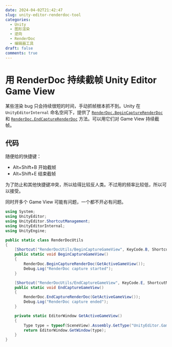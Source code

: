 ```yaml
---
date: 2024-04-02T21:42:47
slug: unity-editor-renderdoc-tool
categories:
  - Unity
  - 图形渲染
  - 逆向
  - RenderDoc
  - 编辑器工具
draft: false
comments: true
---
```


# 用 RenderDoc 持续截帧 Unity Editor Game View

<!-- more -->

某些渲染 bug 只会持续很短的时间，手动抓帧根本抓不到。Unity 在 `UnityEditorInternal` 命名空间下，提供了 [`RenderDoc.BeginCaptureRenderDoc`](https://github.com/Unity-Technologies/UnityCsReference/blob/d2eb9c0352229c0268d47ca0efa69e14b5d180f8/Editor/Mono/RenderDoc/RenderDoc.bindings.cs#L32) 和 [`RenderDoc.EndCaptureRenderDoc`](https://github.com/Unity-Technologies/UnityCsReference/blob/d2eb9c0352229c0268d47ca0efa69e14b5d180f8/Editor/Mono/RenderDoc/RenderDoc.bindings.cs#L34C28-L34C47) 方法。可以用它们对 Game View 持续截帧。

## 代码

随便给的快捷键：

- Alt+Shift+B 开始截帧
- Alt+Shift+E 结束截帧

为了防止和其他快捷键冲突，所以给得比较反人类。不过用的频率比较低，所以可以接受。

同时开多个 Game View 可能有问题，一个都不开必有问题。

``` csharp
using System;
using UnityEditor;
using UnityEditor.ShortcutManagement;
using UnityEditorInternal;
using UnityEngine;

public static class RenderDocUtils
{
    [Shortcut("RenderDocUtils/BeginCaptureGameView", KeyCode.B, ShortcutModifiers.Alt | ShortcutModifiers.Shift)]
    public static void BeginCaptureGameView()
    {
        RenderDoc.BeginCaptureRenderDoc(GetActiveGameView());
        Debug.Log("RenderDoc capture started");
    }

    [Shortcut("RenderDocUtils/EndCaptureGameView", KeyCode.E, ShortcutModifiers.Alt | ShortcutModifiers.Shift)]
    public static void EndCaptureGameView()
    {
        RenderDoc.EndCaptureRenderDoc(GetActiveGameView());
        Debug.Log("RenderDoc capture ended");
    }

    private static EditorWindow GetActiveGameView()
    {
        Type type = typeof(SceneView).Assembly.GetType("UnityEditor.GameView");
        return EditorWindow.GetWindow(type);
    }
}
```
